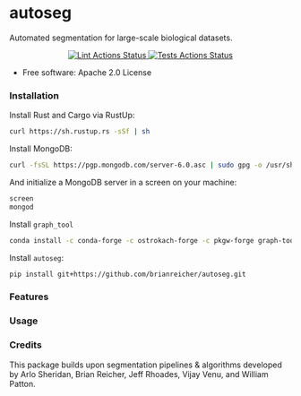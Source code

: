 # autoseg

Automated segmentation for large-scale biological datasets.

<div align="center">
  <!-- Lint Actions -->
  <a href="https://github.com/htem/autoseg/actions/workflows/black.yaml">
    <img src="https://github.com/htem/autoseg/actions/workflows/black.yaml/badge.svg"
      alt="Lint Actions Status" />
  </a>
  <!-- Test Actions -->
  <a href="https://github.com/htem/autoseg/actions/workflows/tests.yaml">
    <img src="https://github.com/htem/autoseg/actions/workflows/tests.yaml/badge.svg"
      alt="Tests Actions Status" />
  </a>
</div>





* Free software: Apache 2.0 License

### Installation

Install Rust and Cargo via RustUp:

```bash
curl https://sh.rustup.rs -sSf | sh
```


Install MongoDB:

```bash
curl -fsSL https://pgp.mongodb.com/server-6.0.asc | sudo gpg -o /usr/share/keyrings/mongodb-server-6.0.gpg --dearmor
```


And initialize a MongoDB server in a screen on your machine:

```bash
screen
mongod
```

Install ``graph_tool``

```bash
conda install -c conda-forge -c ostrokach-forge -c pkgw-forge graph-tool
```


Install `autoseg`:

```bash
pip install git+https://github.com/brianreicher/autoseg.git
```

### Features


### Usage


### Credits

This package builds upon segmentation pipelines & algorithms developed by Arlo Sheridan, Brian Reicher, Jeff Rhoades, Vijay Venu, and William Patton.
